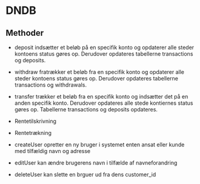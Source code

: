 # DNDB

## Methoder

* deposit indsætter et beløb på en specifik konto og opdaterer alle steder kontoens status gøres op.
Derudover opdateres tabellerne transactions og deposits.

* withdraw fratrækker et beløb fra en specifik konto og opdaterer alle steder kontoens status gøres op.
Derudover opdateres tabellerne transactions og withdrawals.

* transfer trækker et beløb fra en specifik konto og indsætter det på en anden specifik konto. 
Derudover opdateres alle stede kontiernes status gøres op.
Tabellerne transactions og deposits opdateres.

* Rentetilskrivning

* Rentetrækning

* createUser opretter en ny bruger i systemet enten ansat eller kunde med tilfældig navn og adresse

* editUser kan ændre brugerens navn i tilfælde af navneforandring

* deleteUser kan slette en brguer ud fra dens customer_id
